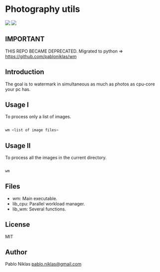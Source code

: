 # Photography utils
<img src=https://img.shields.io/github/license/pabloniklas/photography> <img src=https://img.shields.io/github/languages/top/pabloniklas/photography>

## IMPORTANT ##
THIS REPO BECAME DEPRECATED.
Migrated to python => https://github.com/pabloniklas/wm

## Introduction

The goal is to watermark in simultaneous as much as photos as cpu-core your pc has. 

## Usage I

To process only a list of images.

```bash

wm <list of image files>

```

## Usage II

To process all the images in the current directory.

```bash

wm

```

## Files
* wm: Main executable.
* lib_cpu: Parallel workload manager.
* lib_wm: Several functions.

## License
MIT

## Author

Pablo Niklas <pablo.niklas@gmail.com>
